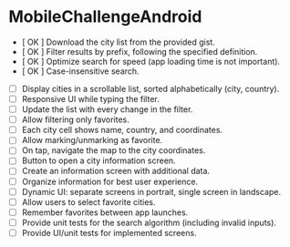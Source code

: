 # MobileChallengeAndroid

- [ OK ] Download the city list from the provided gist.
- [ OK ] Filter results by prefix, following the specified definition.
- [ OK ] Optimize search for speed (app loading time is not important).
- [ OK ] Case-insensitive search.
- [ ] Display cities in a scrollable list, sorted alphabetically (city, country).
- [ ] Responsive UI while typing the filter.
- [ ] Update the list with every change in the filter.
- [ ] Allow filtering only favorites.
- [ ] Each city cell shows name, country, and coordinates.
- [ ] Allow marking/unmarking as favorite.
- [ ] On tap, navigate the map to the city coordinates.
- [ ] Button to open a city information screen.
- [ ] Create an information screen with additional data.
- [ ] Organize information for best user experience.
- [ ] Dynamic UI: separate screens in portrait, single screen in landscape.
- [ ] Allow users to select favorite cities.
- [ ] Remember favorites between app launches.
- [ ] Provide unit tests for the search algorithm (including invalid inputs).
- [ ] Provide UI/unit tests for implemented screens.